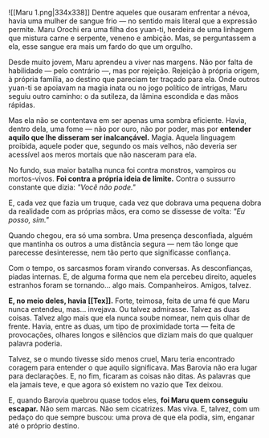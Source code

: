 
![[Maru 1.png|334x338]]
Dentre aqueles que ousaram enfrentar a névoa, havia uma mulher de sangue frio — no sentido mais literal que a expressão permite. Maru Orochi era uma filha dos yuan-ti, herdeira de uma linhagem que mistura carne e serpente, veneno e ambição. Mas, se perguntassem a ela, esse sangue era mais um fardo do que um orgulho.

Desde muito jovem, Maru aprendeu a viver nas margens. Não por falta de habilidade — pelo contrário —, mas por rejeição. Rejeição à própria origem, à própria família, ao destino que pareciam ter traçado para ela. Onde outros yuan-ti se apoiavam na magia inata ou no jogo político de intrigas, Maru seguiu outro caminho: o da sutileza, da lâmina escondida e das mãos rápidas.

Mas ela não se contentava em ser apenas uma sombra eficiente. Havia, dentro dela, uma fome — não por ouro, não por poder, mas por **entender aquilo que lhe disseram ser inalcançável.** Magia. Aquela linguagem proibida, aquele poder que, segundo os mais velhos, não deveria ser acessível aos meros mortais que não nasceram para ela.

No fundo, sua maior batalha nunca foi contra monstros, vampiros ou mortos-vivos. **Foi contra a própria ideia de limite.** Contra o sussurro constante que dizia: *"Você não pode."*

E, cada vez que fazia um truque, cada vez que dobrava uma pequena dobra da realidade com as próprias mãos, era como se dissesse de volta: *"Eu posso, sim."*

Quando chegou, era só uma sombra. Uma presença desconfiada, alguém que mantinha os outros a uma distância segura — nem tão longe que parecesse desinteresse, nem tão perto que significasse confiança.

Com o tempo, os sarcasmos foram virando conversas. As desconfianças, piadas internas. E, de alguma forma que nem ela percebeu direito, aqueles estranhos foram se tornando... algo mais. Companheiros. Amigos, talvez.

**E, no meio deles, havia [[Tex]].** Forte, teimosa, feita de uma fé que Maru nunca entendeu, mas... invejava. Ou talvez admirasse. Talvez as duas coisas. Talvez algo mais que ela nunca soube nomear, nem quis olhar de frente. Havia, entre as duas, um tipo de proximidade torta — feita de provocações, olhares longos e silêncios que diziam mais do que qualquer palavra poderia.

Talvez, se o mundo tivesse sido menos cruel, Maru teria encontrado coragem para entender o que aquilo significava. Mas Barovia não era lugar para declarações. E, no fim, ficaram as coisas não ditas. As palavras que ela jamais teve, e que agora só existem no vazio que Tex deixou.

E, quando Barovia quebrou quase todos eles, **foi Maru quem conseguiu escapar.** Não sem marcas. Não sem cicatrizes. Mas viva. E, talvez, com um pedaço do que sempre buscou: uma prova de que ela podia, sim, enganar até o próprio destino.


